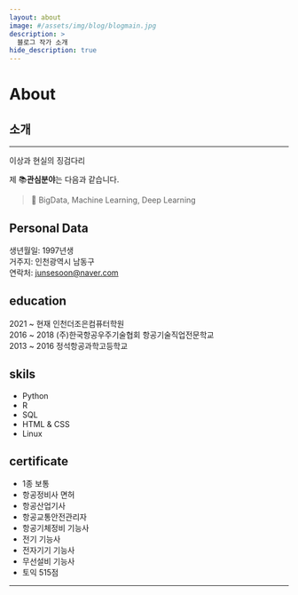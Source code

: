 ```yaml
---
layout: about
image: #/assets/img/blog/blogmain.jpg
description: >
  블로그 작가 소개
hide_description: true
---
```


# About

## 소개
---
이상과 현실의 징검다리

제 📚**관심분야**는 다음과 같습니다.

> 📝 BigData, Machine Learning, Deep Learning

## Personal Data
생년월일: 1997년생  
거주지: 인천광역시 남동구  
연락처: junsesoon@naver.com  

## education
2021 ~ 현재 인천더조은컴퓨터학원  
2016 ~ 2018 (주)한국항공우주기술협회 항공기술직업전문학교  
2013 ~ 2016 정석항공과학고등학교  

## skils
- Python
- R
- SQL
- HTML & CSS
- Linux

## certificate
- 1종 보통
- 항공정비사 면허
- 항공산업기사
- 항공교통안전관리자
- 항공기체정비 기능사
- 전기 기능사
- 전자기기 기능사
- 무선설비 기능사
- 토익 515점

<!--
<div class="me">
    <div><img src= "/assets/me/img1.jpg"></div>
    <div><img src= "/assets/me/img2.jpg"></div>
    <div><img src= "/assets/me/img3.jpg"></div>
    <div><img src= "/assets/me/img4.jpg"></div>
</div>

  <script>
    $(document).ready(function(){
      $('.me').slick();
    });
  </script>
-->
---
